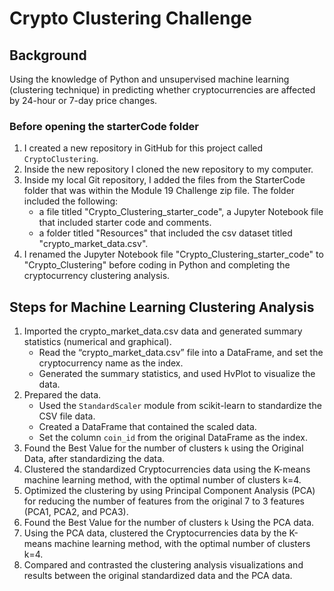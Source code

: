 # Crypto Clustering Challenge 

## Background

Using the knowledge of Python and unsupervised machine learning (clustering technique) in predicting whether cryptocurrencies are affected by 24-hour or 7-day price changes.

### Before opening the starterCode folder

1. I created a new repository in GitHub for this project called `CryptoClustering`. 
2. Inside the new repository I cloned the new repository to my computer.
3. Inside my local Git repository, I added the files from the StarterCode folder that was within the Module 19 Challenge zip file.  The folder included the following:
   - a file titled "Crypto_Clustering_starter_code", a Jupyter Notebook file that included starter code and comments.
   - a folder titled "Resources" that included the csv dataset titled "crypto_market_data.csv".
4. I renamed the Jupyter Notebook file "Crypto_Clustering_starter_code" to "Crypto_Clustering" before coding in Python and completing the cryptocurrency clustering analysis.

## Steps for Machine Learning Clustering Analysis

1. Imported the crypto_market_data.csv data and generated summary statistics (numerical and graphical).
   - Read the “crypto_market_data.csv” file into a DataFrame, and set the cryptocurrency name as the index.
   - Generated the summary statistics, and used HvPlot to visualize the data.
2. Prepared the data.
   - Used the `StandardScaler` module from scikit-learn to standardize the CSV file data.
   - Created a DataFrame that contained the scaled data.
   - Set the column `coin_id` from the original DataFrame as the index.
3. Found the Best Value for the number of clusters `k` using the Original Data, after standardizing the data.
4. Clustered the standardized Cryptocurrencies data using the K-means machine learning method, with the optimal number of clusters k=4.
5. Optimized the clustering by using Principal Component Analysis (PCA) for reducing the number of features from the original 7 to 3 features (PCA1, PCA2, and PCA3).
6. Found the Best Value for the number of clusters `k` Using the PCA data.
7. Using the PCA data, clustered the Cryptocurrencies data by the K-means machine learning method, with the optimal number of clusters k=4.
8. Compared and contrasted the clustering analysis visualizations and results between the original standardized data and the PCA data.
      


